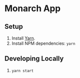 # Monarch App

## Setup

1. Install [Yarn][yarn-setup].
1. Install NPM dependencies: `yarn`

## Developing Locally

1. `yarn start`

[yarn-setup]: https://yarnpkg.com/lang/en/docs/install/
